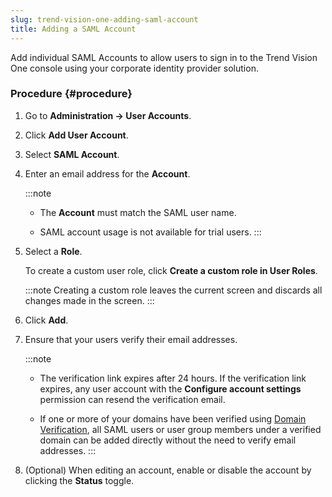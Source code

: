 ```yaml
---
slug: trend-vision-one-adding-saml-account
title: Adding a SAML Account
---
```


Add individual SAML Accounts to allow users to sign in to the Trend Vision One console using your corporate identity provider solution.

### Procedure {#procedure}

1.  Go to **Administration → User Accounts**.

2.  Click **Add User Account**.

3.  Select **SAML Account**.

4.  Enter an email address for the **Account**.

    :::note
    - The **Account** must match the SAML user name.

    - SAML account usage is not available for trial users.
    :::

5.  Select a **Role**.

    To create a custom user role, click **Create a custom role in User Roles**.

    :::note
    Creating a custom role leaves the current screen and discards all changes made in the screen.
    :::

6.  Click **Add**.

7.  Ensure that your users verify their email addresses.

    :::note
    - The verification link expires after 24 hours. If the verification link expires, any user account with the **Configure account settings** permission can resend the verification email.

    - If one or more of your domains have been verified using [Domain Verification](domain-verification.md), all SAML users or user group members under a verified domain can be added directly without the need to verify email addresses.
    :::

8.  (Optional) When editing an account, enable or disable the account by clicking the **Status** toggle.
